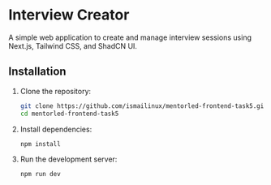 # Interview Creator

A simple web application to create and manage interview sessions using Next.js, Tailwind CSS, and ShadCN UI.

## Installation
1. Clone the repository:
   ```bash
   git clone https://github.com/ismailinux/mentorled-frontend-task5.git
   cd mentorled-frontend-task5

2. Install dependencies: 
   ```bash
   npm install

3. Run the development server:
   ```bash
   npm run dev     